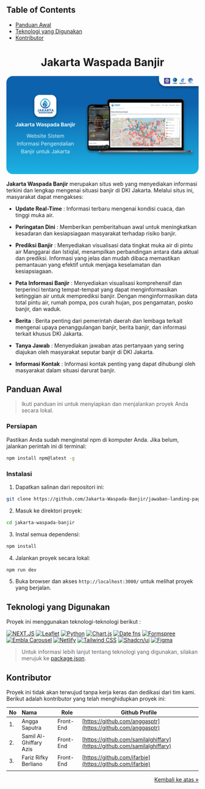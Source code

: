 <div id="readme-to-top"/>

## Table of Contents

- [Panduan Awal](#panduan-awal)
- [Teknologi yang Digunakan](#teknologi-yang-digunakan)
- [Kontributor](#kontributor)

<div align="center">
   <h1>
    Jakarta Waspada Banjir
    </h1>
</div>

![Website Jakarta Waspada Banjir](/public/images/thumbnail-jawaban.png)

<b>Jakarta Waspada Banjir</b> merupakan situs web yang menyediakan informasi terkini dan lengkap mengenai situasi banjir di DKI Jakarta. Melalui situs ini, masyarakat dapat mengakses:

- <b>Update Real-Time</b> : Informasi terbaru mengenai kondisi cuaca, dan tinggi muka air.

- <b>Peringatan Dini</b> : Memberikan pemberitahuan awal untuk meningkatkan kesadaran dan kesiapsiagaan masyarakat terhadap risiko banjir.

- <b>Prediksi Banjir</b> : Menyediakan visualisasi data tingkat muka air di pintu air Manggarai dan Istiqlal, menampilkan perbandingan antara data aktual dan prediksi. Informasi yang jelas dan mudah dibaca memastikan pemantauan yang efektif untuk menjaga keselamatan dan kesiapsiagaan.

- <b>Peta Informasi Banjir</b> : Menyediakan visualisasi komprehensif dan terperinci tentang tempat-tempat yang dapat menginformasikan ketinggian air untuk memprediksi banjir. Dengan menginformasikan data total pintu air, rumah pompa, pos curah hujan, pos pengamatan, posko banjir, dan waduk.

- <b>Berita</b> : Berita penting dari pemerintah daerah dan lembaga terkait mengenai upaya penanggulangan banjir, berita banjir, dan informasi terkait khusus DKI Jakarta.

- <b>Tanya Jawab</b> : Menyediakan jawaban atas pertanyaan yang sering diajukan oleh masyarakat seputar banjir di DKI Jakarta.

- <b>Informasi Kontak</b> : Informasi kontak penting yang dapat dihubungi oleh masyarakat dalam situasi darurat banjir.

## Panduan Awal

> Ikuti panduan ini untuk menyiapkan dan menjalankan proyek Anda secara lokal.

### Persiapan

Pastikan Anda sudah menginstal npm di komputer Anda. Jika belum, jalankan perintah ini di terminal:

```bash
npm install npm@latest -g
```

### Instalasi

1. Dapatkan salinan dari repositori ini:

```bash
git clone https://github.com/Jakarta-Waspada-Banjir/jawaban-landing-page.git
```

2. Masuk ke direktori proyek:

```bash
cd jakarta-waspada-banjir
```

3. Instal semua dependensi:

```bash
npm install
```

4. Jalankan proyek secara lokal:

```bash
npm run dev
```

5. Buka browser dan akses `http://localhost:3000/` untuk melihat proyek yang berjalan.

## Teknologi yang Digunakan

Proyek ini menggunakan teknologi-teknologi berikut :

[![NEXT.JS](https://img.shields.io/badge/Next.JS-000000?style=for-the-badge&logo=nextdotjs&logoColor=white)](https://nextjs.org/)
[![Leaflet](https://img.shields.io/badge/Leaflet.JS-199900?style=for-the-badge&logo=leaflet&logoColor=white&color=199900)](https://leafletjs.com/)
[![Python](https://img.shields.io/badge/Python-F7CC40?style=for-the-badge&logo=Python&logoColor=white&color=3776AB)](https://www.python.org/)
[![Chart.js](https://img.shields.io/badge/Chart.js-FF6384?style=for-the-badge&logo=chartdotjs&logoColor=white)](https://www.chartjs.org/)
[![Date fns](https://img.shields.io/badge/date_fns-770C56?style=for-the-badge&logo=date-fns&logoColor=white&color=770C56)](https://date-fns.org/)
[![Formspree](https://img.shields.io/badge/formspree-E5122E?style=for-the-badge&logo=Formspree&logoColor=white&color=E5122E)](https://formspree.io/)
[![Embla Carousel](https://img.shields.io/badge/embla_carousel-A8ADEC?style=for-the-badge&logoColor=white&color=A8ADEC)](https://www.embla-carousel.com/)
[![Netlify](https://img.shields.io/badge/Netlify-00C7B7?style=for-the-badge&logo=netlify&logoColor=white&color=00C7B7)](https://www.netlify.com/)
[![Tailwind CSS](https://img.shields.io/badge/Tailwind%20CSS-06B6D4?style=for-the-badge&logo=Tailwind%20CSS&logoColor=white&color=06B6D4)](https://tailwindcss.com/)
[![Shadcn/ui](https://img.shields.io/badge/shadcn/ui-000000?style=for-the-badge&logo=shadcn/ui&logoColor=white&color=000000)](https://ui.shadcn.com/)
[![Figma](https://img.shields.io/badge/Figma-F24E1E?style=for-the-badge&logo=Figma&logoColor=white&color=F24E1E)](https://www.figma.com/)

> Untuk informasi lebih lanjut tentang teknologi yang digunakan, silakan merujuk ke
> [package.json](https://github.com/Jakarta-Waspada-Banjir/jawaban-landing-page/blob/main/package.json).

## Kontributor

Proyek ini tidak akan terwujud tanpa kerja keras dan dedikasi dari tim kami. Berikut adalah kontributor yang telah menghidupkan proyek ini:

| No  | Nama                   | Role      | Github Profile                                                           |
| :-- | :--------------------- | --------- | ------------------------------------------------------------------------ |
| 1.  | Angga Saputra          | Front-End | [https://github.com/anggasptr](https://github.com/anggasptr)             |
| 2.  | Samil Al-Ghiffary Azis | Front-End | [https://github.com/samilalghiffary](https://github.com/samilalghiffary) |
| 3.  | Fariz Rifky Berliano   | Front-End | [https://github.com/ifarbie](https://github.com/ifarbie)                 |
|     |                        |           |                                                                          |

<p align="right"><a href="#readme-to-top"> Kembali ke atas  &#187;</a></p>
